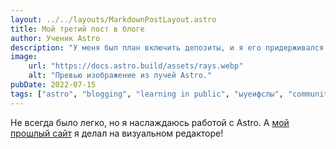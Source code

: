 ```yaml
---
layout: ../../layouts/MarkdownPostLayout.astro
title: Мой третий пост в блоге
author: Ученик Astro
description: "У меня был план включить депозиты, и я его придерживался!"
image:
    url: "https://docs.astro.build/assets/rays.webp"
    alt: "Превью изображение из лучей Astro."
pubDate: 2022-07-15
tags: ["astro", "blogging", "learning in public", "ыуеифслы", "community"]
---
```

Не всегда было легко, но я наслаждаюсь работой с Astro. А [мой прошлый сайт](https://www.cryptocasinoreviews.info) я делал на визуальном редакторе!